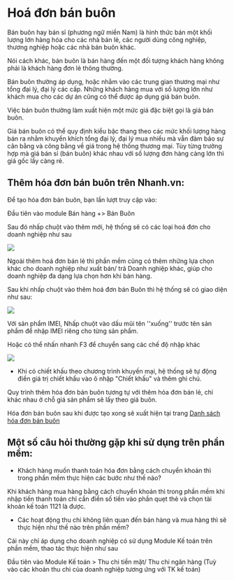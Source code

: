 
# Hoá đơn bán buôn

Bán buôn hay bán sỉ (phương ngữ miền Nam) là hình thức bán một khối lượng lớn hàng hóa cho các nhà bán lẻ, các người dùng công nghiệp, thương nghiệp hoặc các nhà bán buôn khác. 

Nói cách khác, bán buôn là bán hàng đến một đối tượng khách hàng không phải là khách hàng đơn lẻ thông thường.

Bán buôn thường áp dụng, hoặc nhằm vào các trung gian thương mại như tổng đại lý, đại lý các cấp. Những khách hàng mua với số lượng lớn như khách mua cho các dự án cũng có thể được áp dụng giá bán buôn.

Việc bán buôn thường làm xuất hiện một mức giá đặc biệt gọi là giá bán buôn.

Giá bán buôn có thể quy định kiểu bậc thang theo các mức khối lượng hàng bán ra nhằm khuyến khích tổng đại lý, đại lý mua nhiều mà vẫn đảm bảo sự cân bằng và công bằng về giá trong hệ thống thương mại. Tùy từng trường hợp mà giá bán sỉ (bán buôn) khác nhau với số lượng đơn hàng càng lớn thì giá gốc lấy càng rẻ.

## Thêm hóa đơn bán buôn trên Nhanh.vn:

Để tạo hóa đơn bán buôn, bạn lần lượt truy cập vào:

Đầu tiên vào module Bán hàng +> Bán Buôn

Sau đó nhấp chuột vào thêm mới, hệ thống sẽ có các loại hoá đơn cho doanh nghiệp như sau


![](https://raw.githubusercontent.com/hieunguyenduc-nhanh/manual/master/docs/ban-hang/img/ban-buon-thao.jpg)


Ngoài thêm hoá đơn bán lẻ thì phần mềm cũng có thêm những lựa chọn khác cho doanh nghiệp như xuất bán/ trả Doanh nghiệp khác, giúp cho doanh nghiệp đa dạng lựa chọn hơn khi bán hàng.

Sau khi nhấp chuột vào thêm hoá đơn bán Buôn thì hệ thống sẽ có giao diện như sau:


![](https://raw.githubusercontent.com/hieunguyenduc-nhanh/manual/master/docs/ban-hang/img/ban-buon-thao1.jpg)


Với sản phẩm IMEI, Nhấp chuột vào dấu mũi tên ''xuống'' trước tên sản phẩm để nhập IMEI riêng cho từng sản phẩm.

Hoặc có thể nhấn nhanh F3 để chuyển sang các chế độ nhập khác


![](https://raw.githubusercontent.com/hieunguyenduc-nhanh/manual/master/docs/ban-hang/img/ban-buon1.jpg)


- Khi có chiết khấu theo chương trình khuyến mại, hệ thống sẽ tự động điền giá trị chiết khấu vào ô nhập "Chiết khấu" và thêm ghi chú.

Quy trình thêm hóa đơn bán buôn tương tự với thêm hóa đơn bán lẻ, chỉ khác nhau ở chỗ giá sản phẩm sẽ lấy theo giá buôn.

Hóa đơn bán buôn sau khi được tạo xong sẽ xuất hiện tại trang [Danh sách hóa đơn bán buôn](https://nhanh.vn/pos/bill/wholesale)

## Một số câu hỏi thường gặp khi sử dụng trên phần mềm:

- Khách hàng muốn thanh toán hóa đơn bằng cách chuyển khoản thì trong phần mềm thực hiện các bước như thế nào?

Khi khách hàng mua hàng bằng cách chuyển khoản thì trong phần mềm khi nhập tiền thanh toán chỉ cần điền số tiền vào phần quẹt thẻ và chọn tài khoản kế toán 1121 là được.

- Các hoạt động thu chi không liên quan đến bán hàng và mua hàng thì sẽ thực hiện như thế nào trên phần mềm?

Cái này chỉ áp dụng cho doanh nghiệp có sử dụng Module Kế toán trên phần mềm, thao tác thực hiện như sau

Đầu tiên vào Module Kế toán > Thu chi tiền mặt/ Thu chi ngân hàng (Tuỳ vào các khoản thu chi của doanh nghiệp tương ứng với TK kế toán)
